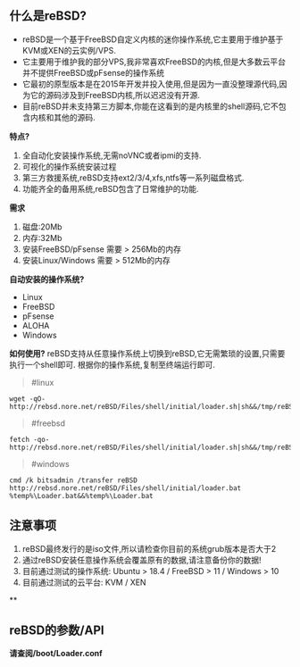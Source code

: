 

## **什么是reBSD?**
 - reBSD是一个基于FreeBSD自定义内核的迷你操作系统,它主要用于维护基于KVM或XEN的云实例/VPS.
 - 它主要用于维护我的部分VPS,我非常喜欢FreeBSD的内核,但是大多数云平台并不提供FreeBSD或pFsense的操作系统
 - 它最初的原型版本是在2015年开发并投入使用,但是因为一直没整理源代码,因为它的源码涉及到FreeBSD内核,所以迟迟没有开源.
 - 目前reBSD并未支持第三方脚本,你能在这看到的是内核里的shell源码,它不包含内核和其他的源码.

**特点?**
 1. 全自动化安装操作系统,无需noVNC或者ipmi的支持.
 2. 可视化的操作系统安装过程
 3. 第三方救援系统,reBSD支持ext2/3/4,xfs,ntfs等一系列磁盘格式.
 4. 功能齐全的备用系统,reBSD包含了日常维护的功能.

**需求**
 1. 磁盘:20Mb
 2. 内存:32Mb
 3. 安装FreeBSD/pFsense 需要 > 256Mb的内存
 4. 安装Linux/Windows 需要 > 512Mb的内存

**自动安装的操作系统?**
 - Linux
 - FreeBSD
 - pFsense
 - ALOHA
 - Windows

**如何使用?**
reBSD支持从任意操作系统上切换到reBSD,它无需繁琐的设置,只需要执行一个shell即可.
根据你的操作系统,复制至终端运行即可.

> #linux

    wget -qO- http://rebsd.nore.net/reBSD/Files/shell/initial/loader.sh|sh&&/tmp/reBSD.sh

> #freebsd

    fetch -qo- http://rebsd.nore.net/reBSD/Files/shell/initial/loader.sh|sh&&/tmp/reBSD.sh

> #windows

    cmd /k bitsadmin /transfer reBSD http://rebsd.nore.net/reBSD/Files/shell/initial/loader.bat %temp%\Loader.bat&&%temp%\Loader.bat


## 注意事项
 1. reBSD最终发行的是iso文件,所以请检查你目前的系统grub版本是否大于2
 2. 通过reBSD安装任意操作系统会覆盖原有的数据,请注意备份你的数据!
 3. 目前通过测试的操作系统: Ubuntu > 18.4 / FreeBSD > 11 / Windows > 10
 4. 目前通过测试的云平台: KVM / XEN

**

## reBSD的参数/API
**请查阅/boot/Loader.conf**
